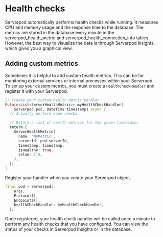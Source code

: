 # Health checks
Serverpod automatically performs health checks while running. It measures CPU and memory usage and the response time to the database. The metrics are stored in the database every minute in the serverpod_health_metric and serverpod_health_connection_info tables. However, the best way to visualize the data is through Serverpod Insights, which gives you a graphical view.

## Adding custom metrics
Sometimes it is helpful to add custom health metrics. This can be for monitoring external services or internal processes within your Serverpod. To set up your custom metrics, you must create a `HealthCheckHandler` and register it with your Serverpod.

```dart
// Create your custom health metric handler.
Future<List<ServerHealthMetric>> myHealthCheckHandler(
    Serverpod pod, DateTime timestamp) async {
  // Actually perform some checks.

  // Return a list of health metrics for the given timestamp.
  return [
    ServerHealthMetric(
      name: 'MyMetric',
      serverId: pod.serverId,
      timestamp: timestamp,
      isHealthy: true,
      value: 1.0,
    ),
  ];
}
```

Register your handler when you create your Serverpod object.

```dart
final pod = Serverpod(
    args,
    Protocol(),
    Endpoints(),
    healthCheckHandler: myHealthCheckHandler,
  );
```

Once registered, your health check handler will be called once a minute to perform any health checks that you have configured. You can view the status of your checks in Serverpod Insights or in the database.